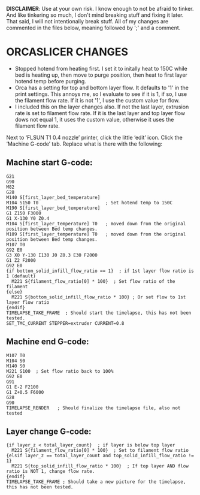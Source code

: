 **DISCLAIMER**: Use at your own risk. I know enough to not be afraid to tinker. And like tinkering so much, I don't mind breaking stuff and fixing it later. That said, I will not intentionally break stuff. All of my changes are commented in the files below, meaning followed by ';' and a comment.


# **ORCASLICER CHANGES**

- Stopped hotend from heating first. I set it to initally heat to 150C while bed is heating up, then move to purge position, then heat to first layer hotend temp before purging.
- Orca has a setting for top and bottom layer flow. It defaults to '1' in the print settings. This annoys me, so I evaluate to see if it is 1, if so, I use the filament flow rate. If it is not '1', I use the custom value for flow.
- I included this on the layer changes also. If not the last layer, extrusion rate is set to filament flow rate. If it is the last layer and top layer flow dows not equal 1, it uses the custom value, otherwise it uses the filament flow rate. 

Next to ‘FLSUN T1 0.4 nozzle’ printer, click the little ‘edit’ icon. Click the ‘Machine G-code’ tab.  Replace what is there with the following:
 

## **Machine start G-code:**
```
G21
G90
M82
G28
M140 S[first_layer_bed_temperature]
M104 S150 T0                         ; Set hotend temp to 150C
M190 S[first_layer_bed_temperature]
G1 Z150 F3000
G1 X-130 Y0 Z0.4
M104 S[first_layer_temperature] T0   ; moved down from the original position between Bed temp changes.
M109 S[first_layer_temperature] T0   ; moved down from the original position between Bed temp changes.
M107 T0
G92 E0
G3 X0 Y-130 I130 J0 Z0.3 E30 F2000
G1 Z2 F2000
G92 E0
{if bottom_solid_infill_flow_ratio == 1}  ; if 1st layer flow ratio is 1 (default)
  M221 S{filament_flow_ratio[0] * 100}  ; Set flow ratio of the filament
{else}
  M221 S{bottom_solid_infill_flow_ratio * 100} ; Or set flow to 1st layer flow ratio
{endif}
TIMELAPSE_TAKE_FRAME  ; Should start the timelapse, this has not been tested.
SET_TMC_CURRENT STEPPER=extruder CURRENT=0.8
```

## **Machine end G-code:**
```
M107 T0
M104 S0
M140 S0
M221 S100  ; Set flow ratio back to 100%
G92 E0
G91
G1 E-2 F2100
G1 Z+0.5 F6000
G28
G90
TIMELAPSE_RENDER   ; Should finalize the timelapse file, also not tested
```
 

## **Layer change G-code:**
```
{if layer_z < total_layer_count}  ; if layer is below top layer
  M221 S{filament_flow_ratio[0] * 100}  ; Set to filament flow ratio
{elsif layer_z == total_layer_count and top_solid_infill_flow_ratio != 1}
  M221 S{top_solid_infill_flow_ratio * 100}  ; If top layer AND flow ratio is NOT 1, change flow rate.
{endif}
TIMELAPSE_TAKE_FRAME ; Should take a new picture for the timelapse, this has not been tested.
```
